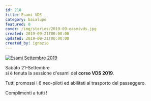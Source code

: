 ```yaml
---
id: 218
title: Esami VDS
category: baialupo
featured: 0
cover: /img/stories/2019-09-easmivds.jpg
created: 2019-09-21T00:00:00
updated: 2019-09-21T00:00:00
created_by: ignazio
---
```


<a href="/img/stories/2019-09-easmivds.jpg" target="_blank" title="Esami Settembre 2019">
    <img alt="Esami Settembre 2019" src="/img/stories/2019-09-easmivds.jpg" class="mb-4 w-full"/>
</a>

Sabato 21-Settembre<br>
si è tenuta la sessione d'esami del <strong>corso VDS 2019</strong>.

Tutti promossi i 6 neo-piloti ed abilitati al trasporto del passeggero.

Complimenti a tutti !
